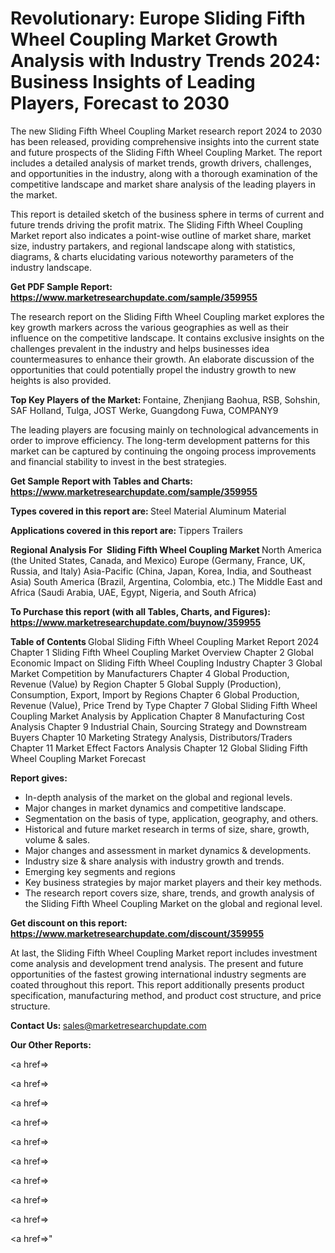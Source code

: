 # Revolutionary: Europe Sliding Fifth Wheel Coupling Market Growth Analysis with Industry Trends 2024: Business Insights of Leading Players, Forecast to 2030

The new Sliding Fifth Wheel Coupling Market research report 2024 to 2030 has been released, providing comprehensive insights into the current state and future prospects of the Sliding Fifth Wheel Coupling Market. The report includes a detailed analysis of market trends, growth drivers, challenges, and opportunities in the industry, along with a thorough examination of the competitive landscape and market share analysis of the leading players in the market.

This report is detailed sketch of the business sphere in terms of current and future trends driving the profit matrix. The Sliding Fifth Wheel Coupling Market report also indicates a point-wise outline of market share, market size, industry partakers, and regional landscape along with statistics, diagrams, &amp; charts elucidating various noteworthy parameters of the industry landscape.

<strong><b>Get PDF Sample Report: <a href=https://www.marketresearchupdate.com/sample/359955>https://www.marketresearchupdate.com/sample/359955</a></b></strong>

The research report on the Sliding Fifth Wheel Coupling market explores the key growth markers across the various geographies as well as their influence on the competitive landscape. It contains exclusive insights on the challenges prevalent in the industry and helps businesses idea countermeasures to enhance their growth. An elaborate discussion of the opportunities that could potentially propel the industry growth to new heights is also provided.

<strong><b>Top Key Players of the Market:
</b></strong>Fontaine, Zhenjiang Baohua, RSB, Sohshin, SAF Holland, Tulga, JOST Werke, Guangdong Fuwa, COMPANY9<strong><b>
</b></strong>

The leading players are focusing mainly on technological advancements in order to improve efficiency. The long-term development patterns for this market can be captured by continuing the ongoing process improvements and financial stability to invest in the best strategies.

<strong><b>Get Sample Report with Tables and Charts: <a href=https://www.marketresearchupdate.com/sample/359955>https://www.marketresearchupdate.com/sample/359955</a></b></strong>

<strong><b>Types covered in this report are:
</b></strong>Steel Material
Aluminum Material<strong><b>
</b></strong>

<strong><b>Applications covered in this report are:
</b></strong>Tippers
Trailers<strong><b>
</b></strong>

<strong><b>Regional Analysis For  Sliding Fifth Wheel Coupling Market</b></strong><strong><b>
</b></strong>North America (the United States, Canada, and Mexico)
Europe (Germany, France, UK, Russia, and Italy)
Asia-Pacific (China, Japan, Korea, India, and Southeast Asia)
South America (Brazil, Argentina, Colombia, etc.)
The Middle East and Africa (Saudi Arabia, UAE, Egypt, Nigeria, and South Africa)

<strong><b>To Purchase this report (with all Tables, Charts, and Figures): <a href=https://www.marketresearchupdate.com/buynow/359955>https://www.marketresearchupdate.com/buynow/359955</a></b></strong>

<strong><b>Table of Contents</b></strong><strong><b>
</b></strong>Global Sliding Fifth Wheel Coupling Market Report 2024
Chapter 1 Sliding Fifth Wheel Coupling Market Overview
Chapter 2 Global Economic Impact on Sliding Fifth Wheel Coupling Industry
Chapter 3 Global Market Competition by Manufacturers
Chapter 4 Global Production, Revenue (Value) by Region
Chapter 5 Global Supply (Production), Consumption, Export, Import by Regions
Chapter 6 Global Production, Revenue (Value), Price Trend by Type
Chapter 7 Global Sliding Fifth Wheel Coupling Market Analysis by Application
Chapter 8 Manufacturing Cost Analysis
Chapter 9 Industrial Chain, Sourcing Strategy and Downstream Buyers
Chapter 10 Marketing Strategy Analysis, Distributors/Traders
Chapter 11 Market Effect Factors Analysis
Chapter 12 Global Sliding Fifth Wheel Coupling Market Forecast

<strong><b>Report gives:</b></strong>

- In-depth analysis of the market on the global and regional levels.
- Major changes in market dynamics and competitive landscape.
- Segmentation on the basis of type, application, geography, and others.
- Historical and future market research in terms of size, share, growth, volume &amp; sales.
- Major changes and assessment in market dynamics &amp; developments.
- Industry size &amp; share analysis with industry growth and trends.
- Emerging key segments and regions
- Key business strategies by major market players and their key methods.
- The research report covers size, share, trends, and growth analysis of the Sliding Fifth Wheel Coupling Market on the global and regional level.

<strong><b>Get discount on this report: <a href=https://www.marketresearchupdate.com/discount/359955>https://www.marketresearchupdate.com/discount/359955</a></b></strong>

At last, the Sliding Fifth Wheel Coupling Market report includes investment come analysis and development trend analysis. The present and future opportunities of the fastest growing international industry segments are coated throughout this report. This report additionally presents product specification, manufacturing method, and product cost structure, and price structure.

<strong><b>Contact Us:
</b></strong>sales@marketresearchupdate.com

<strong>Our Other Reports:</strong>

<a href=></a>

<a href=></a>

<a href=></a>

<a href=></a>

<a href=></a>

<a href=></a>

<a href=></a>

<a href=></a>

<a href=></a>

<a href=></a>"
